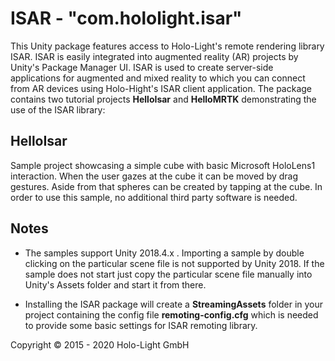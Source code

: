 # ISAR - "com.hololight.isar"

This Unity package features access to Holo-Light's remote rendering library ISAR. ISAR is easily integrated into augmented reality (AR) projects by Unity's Package Manager UI. ISAR is used to create server-side applications for augmented and mixed reality to which you can connect from AR devices using Holo-Hight's ISAR client application. The package contains two tutorial projects **HelloIsar** and **HelloMRTK** demonstrating the use of the ISAR library:

## HelloIsar
Sample project showcasing a simple cube with basic Microsoft HoloLens1 interaction. When the user gazes at the cube it can be moved by drag gestures. Aside from that spheres can be created by tapping at the cube. In order to use this sample, no additional third party software is needed.

## Notes
- The samples support Unity 2018.4.x . Importing a sample by double clicking on the particular scene file is not supported by Unity 2018. If the sample does not start just copy the particular scene file manually into Unity's Assets folder and start it from there. 

- Installing the ISAR package will create a **StreamingAssets** folder in your project containing the config file **remoting-config.cfg** which is needed to provide some basic settings for ISAR remoting library.

Copyright &copy; 2015 - 2020 Holo-Light GmbH